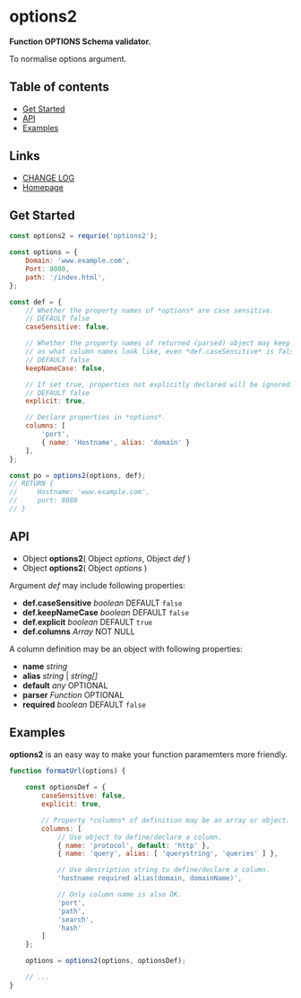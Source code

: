#	options2
__Function OPTIONS Schema validator.__

To normalise options argument.

##	Table of contents

*	[Get Started](#get-started)
*	[API](#api)
* 	[Examples](#examples)

##	Links

*	[CHANGE LOG](./CHANGELOG.md)
*	[Homepage](https://github.com/YounGoat/ecmascript.options2)

##	Get Started

```javascript
const options2 = requrie('options2');

const options = {
    Domain: 'www.example.com',
    Port: 8080,
    path: '/index.html',
};

const def = {
    // Whether the property names of *options* are case sensitive.
    // DEFAULT false
    caseSensitive: false,

    // Whether the property names of returned (parsed) object may keep the case 
    // as what column names look like, even *def.caseSensitive* is false.
    // DEFAULT false
    keepNameCase: false,

    // If set true, properties not explicitly declared will be ignored.
    // DEFAULT false
    explicit: true,

    // Declare properties in *options*.
    columns: [ 
        'port', 
        { name: 'Hostname', alias: 'domain' } 
    ],
};

const po = options2(options, def);
// RETURN {
//     Hostname: 'www.example.com',
//     port: 8080
// }
```

##	API

*	Object __options2__( Object *options*,  Object *def* )
*	Object __options2__( Object *options* )

Argument *def* may include following properties:
*	__def.caseSensitive__ *boolean* DEFAULT `false`
*	__def.keepNameCase__ *boolean* DEFAULT `false`
*	__def.explicit__ *boolean* DEFAULT `true`
*	__def.columns__ *Array* NOT NULL

A column definition may be an object with following properties:
*   __name__ *string* 
*   __alias__ *string* | *string[]*
*   __default__ *any* OPTIONAL
*   __parser__ *Function* OPTIONAL
*   __required__ *boolean* DEFAULT `false` 

##  Examples

__options2__ is an easy way to make your function paramemters more friendly. 

```javascript
function formatUrl(options) {
    
    const optionsDef = {
        caseSensitive: false, 
        explicit: true,

        // Property *columns* of definition may be an array or object.
        columns: [
            // Use object to define/declare a column.
            { name: 'protocol', default: 'http' },
            { name: 'query', alias: [ 'querystring', 'queries' ] },

            // Use description string to define/declare a column.
            'hostname required alias(domain, domainName)',

            // Only column name is also OK.
            'port',
            'path',
            'search',
            'hash'
        ]
    };

    options = options2(options, optionsDef);

    // ...
}
```
